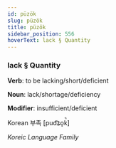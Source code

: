 ```yaml
---
id: püzök
slug: püzök
title: püzök
sidebar_position: 556
hoverText: lack § Quantity
---
```


### lack § Quantity

**Verb**: to be lacking/short/deficient

**Noun**: lack/shortage/deficiency

**Modifier**: insufficient/deficient

Korean 부족 [pud͡ʑo̞k̚]

*Koreic Language Family*